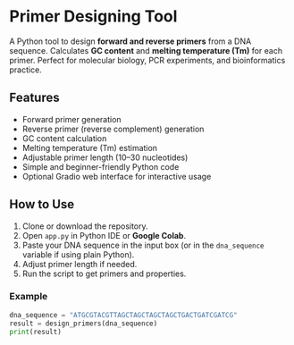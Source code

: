 # Primer Designing Tool

A Python tool to design **forward and reverse primers** from a DNA sequence. Calculates **GC content** and **melting temperature (Tm)** for each primer. Perfect for molecular biology, PCR experiments, and bioinformatics practice.

## Features
- Forward primer generation
- Reverse primer (reverse complement) generation
- GC content calculation
- Melting temperature (Tm) estimation
- Adjustable primer length (10–30 nucleotides)
- Simple and beginner-friendly Python code
- Optional Gradio web interface for interactive usage

## How to Use
1. Clone or download the repository.
2. Open `app.py` in Python IDE or **Google Colab**.
3. Paste your DNA sequence in the input box (or in the `dna_sequence` variable if using plain Python).
4. Adjust primer length if needed.
5. Run the script to get primers and properties.

### Example
```python
dna_sequence = "ATGCGTACGTTAGCTAGCTAGCTAGCTGACTGATCGATCG"
result = design_primers(dna_sequence)
print(result)
